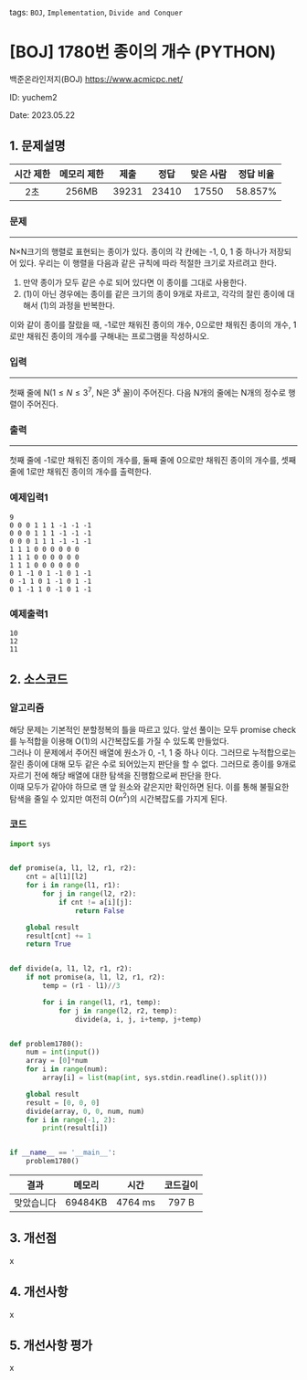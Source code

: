 tags: `BOJ`, `Implementation`, `Divide and Conquer`
# [BOJ] 1780번 종이의 개수 (PYTHON)
백준온라인저지(BOJ) https://www.acmicpc.net/

ID: yuchem2

Date: 2023.05.22
## 1. 문제설명
| 시간 제한 | 메모리 제한 | 제출  | 정답 | 맞은 사람 | 정답 비율 |
| :---: | :---: | :---: | :---: | :---: | :---: |
| 2초  | 256MB | 39231 | 23410 | 17550 | 58.857% |

### 문제
---
N×N크기의 행렬로 표현되는 종이가 있다. 종이의 각 칸에는 -1, 0, 1 중 하나가 저장되어 있다. 우리는 이 행렬을 다음과 같은 규칙에 따라 적절한 크기로 자르려고 한다.

1. 만약 종이가 모두 같은 수로 되어 있다면 이 종이를 그대로 사용한다.
2. (1)이 아닌 경우에는 종이를 같은 크기의 종이 9개로 자르고, 각각의 잘린 종이에 대해서 (1)의 과정을 반복한다.

이와 같이 종이를 잘랐을 때, -1로만 채워진 종이의 개수, 0으로만 채워진 종이의 개수, 1로만 채워진 종이의 개수를 구해내는 프로그램을 작성하시오.
### 입력
---
첫째 줄에 N($1 ≤ N ≤ 3^7$, N은 $3^k$ 꼴)이 주어진다. 다음 N개의 줄에는 N개의 정수로 행렬이 주어진다.
### 출력
---
첫째 줄에 -1로만 채워진 종이의 개수를, 둘째 줄에 0으로만 채워진 종이의 개수를, 셋째 줄에 1로만 채워진 종이의 개수를 출력한다.
### 예제입력1
```
9
0 0 0 1 1 1 -1 -1 -1
0 0 0 1 1 1 -1 -1 -1
0 0 0 1 1 1 -1 -1 -1
1 1 1 0 0 0 0 0 0
1 1 1 0 0 0 0 0 0
1 1 1 0 0 0 0 0 0
0 1 -1 0 1 -1 0 1 -1
0 -1 1 0 1 -1 0 1 -1
0 1 -1 1 0 -1 0 1 -1
```
### 예제출력1
```
10
12
11
```
## 2. 소스코드

### 알고리즘
해당 문제는 기본적인 분할정복의 틀을 따르고 있다. 앞선 풀이는 모두 promise check를 누적합을 이용해 O(1)의 시간복잡도를 가질 수 있도록 만들었다.  
그러나 이 문제에서 주어진 배열에 원소가 0, -1, 1 중 하나 이다. 그러므로 누적합으로는 잘린 종이에 대해 모두 같은 수로 되어있는지 판단을 할 수 없다. 
그러므로 종이를 9개로 자르기 전에 해당 배열에 대한 탐색을 진행함으로써 판단을 한다.  
이때 모두가 같아야 하므로 맨 앞 원소와 같은지만 확인하면 된다. 
이를 통해 불필요한 탐색을 줄일 수 있지만 여전히 O($n^2$)의 시간복잡도를 가지게 된다.  

### 코드
```Python
import sys


def promise(a, l1, l2, r1, r2):
    cnt = a[l1][l2]
    for i in range(l1, r1):
        for j in range(l2, r2):
            if cnt != a[i][j]:
                return False

    global result
    result[cnt] += 1
    return True


def divide(a, l1, l2, r1, r2):
    if not promise(a, l1, l2, r1, r2):
        temp = (r1 - l1)//3

        for i in range(l1, r1, temp):
            for j in range(l2, r2, temp):
                divide(a, i, j, i+temp, j+temp)


def problem1780():
    num = int(input())
    array = [0]*num
    for i in range(num):
        array[i] = list(map(int, sys.stdin.readline().split()))

    global result
    result = [0, 0, 0]
    divide(array, 0, 0, num, num)
    for i in range(-1, 2):
        print(result[i])


if __name__ == '__main__':
    problem1780()
```

| 결과 | 메모리 | 시간 | 코드길이 |
|:---:|:-----: | :---: | :----: |
| 맞았습니다 | 69484KB | 4764 ms | 797 B|

## 3. 개선점
x
## 4. 개선사항
x
## 5. 개선사항 평가
x
